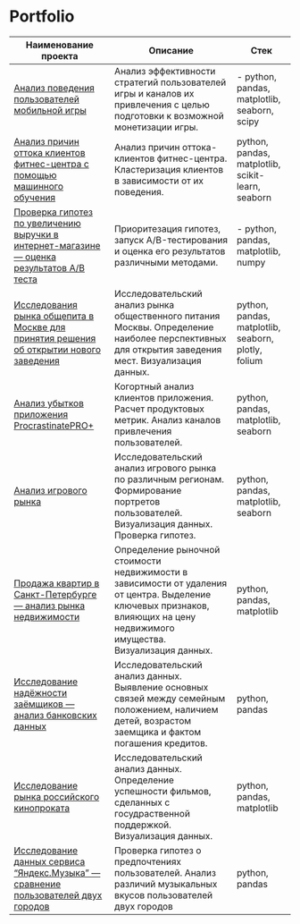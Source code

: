 # Portfolio
| Наименование проекта | Описание | Стек |
|-------------|-------------|-------------|
| [Анализ поведения пользователей мобильной игры](https://github.com/Tushkin99/Portfolio/blob/main/game_users_analysis/README.md)  | Анализ эффективности стратегий пользователей игры и каналов их привлечения с целью подготовки к возможной монетизации игры. | - python, pandas, matplotlib, seaborn, scipy  |
| [Анализ причин оттока клиентов фитнес-центра с помощью машинного обучения](https://github.com/Tushkin99/Portfolio/blob/main/fitness_ml_analysis/README.md) | Анализ причин оттока-клиентов фитнес-центра. Кластеризация клиентов в зависимости от их поведения.  | python, pandas, matplotlib, scikit-learn, seaborn |
| [Проверка гипотез по увеличению выручки в интернет-магазине — оценка результатов A/B теста](https://github.com/Tushkin99/Portfolio/tree/main/AB_test_online_store/README.md)  | Приоритезация гипотез, запуск A/B-тестирования и оценка его результатов различными методами. | - python, pandas, matplotlib, numpy  |
| [Исследования рынка общепита в Москве для принятия решения об открытии нового заведения](https://github.com/Tushkin99/Portfolio/tree/main/moscow_catering_research/README.md) | Исследовательский анализ рынка общественного питания Москвы. Определение наиболее перспективных для открытия заведения мест. Визуализация данных.  | python, pandas, matplotlib, seaborn, plotly, folium |
| [Анализ убытков приложения ProcrastinatePRO+](https://github.com/Tushkin99/Portfolio/blob/main/client_app_analysis/README.md) | Когортный анализ клиентов приложения. Расчет продуктовых метрик. Анализ каналов привлечения пользователей.  | python, pandas, matplotlib, seaborn |
| [Анализ игрового рынка](https://github.com/Tushkin99/Portfolio/blob/main/game_market_analysis/README.md) | Исследовательский анализ игрового рынка по различным регионам. Формирование портретов пользователей. Визуализация данных. Проверка гипотез.  | python, pandas, matplotlib, seaborn |
| [Продажа квартир в Санкт-Петербурге — анализ рынка недвижимости](https://github.com/Tushkin99/Portfolio/blob/main/spb_real_estate_research/README.md) | Определение рыночной стоимости недвижимости в зависимости от удаления от центра. Выделение ключевых признаков, влияющих на цену недвижимого имущества. Визуализация данных.  | python, pandas, matplotlib |
| [Исследование надёжности заёмщиков — анализ банковских данных](https://github.com/Tushkin99/Portfolio/blob/main/borrowers_research/README.md) | Исследовательский анализ данных. Выявление основных связей между семейным положением, наличием детей,  возрастом заемщика и фактом погашения кредитов.    | python, pandas |
| [Исследование рынка российского кинопроката](https://github.com/Tushkin99/Portfolio/blob/main/movie_research/README.md) | Исследовательский анализ данных. Определение успешности фильмов, сделанных с госудраственной поддержкой. Визуализация данных.    | python, pandas, matplotlib |
| [Исследование данных сервиса “Яндекс.Музыка” — сравнение пользователей двух городов](https://github.com/Tushkin99/Portfolio/blob/main/music_research/README.md) | Проверка гипотез о предпочтениях пользователей. Анализ различий музыкальных вкусов пользователей двух городов    | python, pandas |
